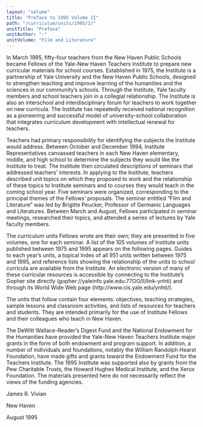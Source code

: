 ```yaml
---
layout: "volume"
title: "Preface to 1995 Volume II"
path: "/curriculum/units/1995/2/"
unitTitle: "Preface"
unitAuthor: "-"
unitVolume: "Film and Literature"
---
```

<body>
<p>
In March 1995, fifty-four teachers from the New Haven Public Schools became Fellows of the Yale-New Haven Teachers Institute to prepare new curricular materials for school courses. Established in 1975, the Institute is a partnership of Yale University and the New Haven Public Schools, designed to strengthen teaching and improve learning of the humanities and the sciences in our community’s schools. Through the Institute, Yale faculty members and school teachers join in a collegial relationship. The Institute is also an interschool and interdisciplinary forum for teachers to work together on new curricula. The Institute has repeatedly received national recognition as a pioneering and successful model of university-school collaboration that integrates curriculum development with intellectual renewal for teachers.
</p>
<p>
Teachers had primary responsibility for identifying the subjects the Institute would address. Between October and December 1994, Institute Representatives canvassed teachers in each New Haven elementary, middle, and high school to determine the subjects they would like the Institute to treat. The Institute then circulated descriptions of seminars that addressed teachers’ interests. In applying to the Institute, teachers described unit topics on which they proposed to work and the relationship of these topics to Institute seminars and to courses they would teach in the coming school year. Five seminars were organized, corresponding to the principal themes of the Fellows’ proposals. The seminar entitled “Film and Literature” was led by Brigitte Peucker, Professor of Germanic Languages and Literatures. Between March and August, Fellows participated in seminar meetings, researched their topics, and attended a series of lectures by Yale faculty members.
</p>
<p>
The curriculum units Fellows wrote are their own; they are presented in five volumes, one for each seminar. A list of the 105 volumes of Institute units published between 1975 and 1995 appears on the following pages. Guides to each year’s units, a topical Index of all 951 units written between 1975 and 1995, and reference lists showing the relationship of the units to school curricula are available from the Institute. An electronic version of many of these curricular resources is accessible by connecting to the Institute’s Gopher site directly (gopher://yaleinfo.yale.edu:77OO/ll/link-ynhti) and through its World Wide Web page (http://www.cis.yale.edu/ynhti/).
</p>
<p>
The units that follow contain four elements: objectives, teaching strategies, sample lessons and classroom activities, and lists of resources for teachers and students. They are intended primarily for the use of Institute Fellows and their colleagues who teach in New Haven.
</p>
<p>
The DeWitt Wallace-Reader’s Digest Fund and the National Endowment for the Humanities have provided the Yale-New Haven Teachers Institute major grants in the form of both endowment and program support. In addition, a number of individuals and foundations, notably the William Randolph Hearst Foundation, have made gifts and grants toward the Endowment Fund for the Teachers Institute. The 1995 Institute was supported also by grants from the Pew Charitable Trusts, the Howard Hughes Medical Institute, and the Xerox Foundation. The materials presented here do not necessarily reflect the views of the funding agencies.
</p>
<p>
James R. Vivian
</p>
<p>
New Haven
</p>
<p>
August 1995
</p>
</body>